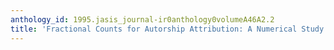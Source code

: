 ```yaml
---
anthology_id: 1995.jasis_journal-ir0anthology0volumeA46A2.2
title: 'Fractional Counts for Autorship Attribution: A Numerical Study'
---
```

